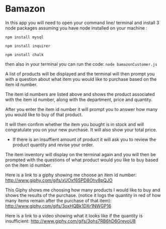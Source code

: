 # Bamazon

In this app you will need to open your command line/ terminal and install 3 node packages assuming you have node installed on your machine :
```
npm install mysql

npm install inquirer

npm install chalk
```

then also in your terminal you can run the code: ```node bamazonCustomer.js```

A list of products will be displayed and the terminal will then prompt you with a question about what item you would like to purchase based on the item id number.

The item id numbers are listed above and shows the product associated with the item id number, along with the department, price and quantity.

After you enter the item id number it will prompt you to answer how many you would like to buy of that product.

It will then confirm whether the item you bought is in stock and will congratulate you on your new purchase. It will also show your total price.

* If there is an insuffient amount of product it will ask you to review the product quantity and revise your order.

The item inventory will display on the terminal again and you will then be prompted with the questions of what product would you like to buy based on the item id number.

Here is a link to a giphy showing me choose an item id number: 
http://www.giphy.com/gifs/xUOxf6SPD8Ohv8pQJO

This Giphy shows me choosing how many products I would like to buy and shows the results of the purchase. (notice it logs the quantity in red of how many items remain after the purchase of that item):
http://www.giphy.com/gifs/3oxHQBk1DXr1NWGP16

Here is a link to a video showing what it looks like if the quantity is insufficient: http://www.giphy.com/gifs/3ohs7RB6hD6GrevoU8

